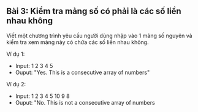## Bài 3: Kiểm tra mảng số có phải là các số liền nhau không

Viết một chương trình yêu cầu người dùng nhập vào 1 mảng số nguyên và kiểm tra xem mảng này có chứa các số liền nhau không.

Ví dụ 1:
* Input: 1 2 3 4 5
* Ouput: "Yes. This is a consecutive array of numbers"

Ví dụ 2:
* Input: 1 2 3 4 5 10 9 8
* Ouput: "No. This is not a consecutive array of numbers